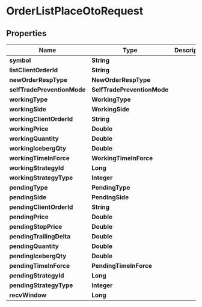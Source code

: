 

# OrderListPlaceOtoRequest


## Properties

| Name | Type | Description | Notes |
|------------ | ------------- | ------------- | -------------|
|**symbol** | **String** |  |  |
|**listClientOrderId** | **String** |  |  [optional] |
|**newOrderRespType** | **NewOrderRespType** |  |  [optional] |
|**selfTradePreventionMode** | **SelfTradePreventionMode** |  |  [optional] |
|**workingType** | **WorkingType** |  |  |
|**workingSide** | **WorkingSide** |  |  |
|**workingClientOrderId** | **String** |  |  [optional] |
|**workingPrice** | **Double** |  |  |
|**workingQuantity** | **Double** |  |  |
|**workingIcebergQty** | **Double** |  |  [optional] |
|**workingTimeInForce** | **WorkingTimeInForce** |  |  [optional] |
|**workingStrategyId** | **Long** |  |  [optional] |
|**workingStrategyType** | **Integer** |  |  [optional] |
|**pendingType** | **PendingType** |  |  |
|**pendingSide** | **PendingSide** |  |  |
|**pendingClientOrderId** | **String** |  |  [optional] |
|**pendingPrice** | **Double** |  |  [optional] |
|**pendingStopPrice** | **Double** |  |  [optional] |
|**pendingTrailingDelta** | **Double** |  |  [optional] |
|**pendingQuantity** | **Double** |  |  |
|**pendingIcebergQty** | **Double** |  |  [optional] |
|**pendingTimeInForce** | **PendingTimeInForce** |  |  [optional] |
|**pendingStrategyId** | **Long** |  |  [optional] |
|**pendingStrategyType** | **Integer** |  |  [optional] |
|**recvWindow** | **Long** |  |  [optional] |




